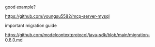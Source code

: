 good example?

https://github.com/youngsu5582/mcp-server-mysql

important migration guide

https://github.com/modelcontextprotocol/java-sdk/blob/main/migration-0.8.0.md
